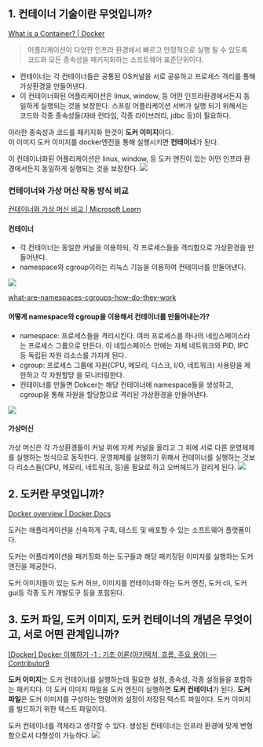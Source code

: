 ## 1. 컨테이너 기술이란 무엇입니까?

[What is a Container? | Docker](https://www.docker.com/resources/what-container/)
>  어플리케이션이 다양한 인프라 환경에서 빠르고 안정적으로 실행 될 수 있도록 코드와 모든 종속성을 패키지화하는 소프트웨어 표준단위이다.
- 컨테이너는 각 컨테이너들은 공통된 OS커널을 서로 공유하고 프로세스 격리를 통해 가상환경을 만들어낸다.
- 이 컨테이너화된 어플리케이션은 linux, window, 등 어떤 인프라환경에서든지 동일하게 실행되는 것을 보장한다.
스프링 어플리케이션 서버가 실행 되기 위해서는 코드와 각종 종속성들(자바 런타임, 각종 라이브러리, jdbc 등)이 필요하다. 

이러한 종속성과 코드를 패키지화 한것이 **도커 이미지**이다.</br>
이 이미지 도커 이미지를 docker엔진을 통해 실행시키면 **컨테이너**가 된다.

이 컨테이너화된 어플리케이션은 linux, window, 등 도커 엔진이 있는 어떤 인프라 환경에서든지 동일하게 실행되는 것을 보장한다. 
![](https://i.imgur.com/GvgPdam.png)

### 컨테이너와 가상 머신 작동 방식 비교

[컨테이너와 가상 머신 비교 | Microsoft Learn](https://learn.microsoft.com/ko-kr/virtualization/windowscontainers/about/containers-vs-vm)
#### 컨테이너
- 각 컨테이너는 동일한 커널을 이용하되, 각 프로세스들을 격리함으로 가상환경을 만들어낸다.
- namespace와 cgroup이라는 리눅스 기능을 이용하여 컨테이너를 만들어낸다.


![](https://i.imgur.com/aqYYaOe.png)

[what-are-namespaces-cgroups-how-do-they-work](https://www.nginx.com/blog/what-are-namespaces-cgroups-how-do-they-work/)
#### 어떻게 namespace와 cgroup을 이용해서 컨테이너를 만들어내는가?
- namespace:  프로세스들을 격리시킨다. 여러 프로세스를 하나의 네임스페이스라는 프로세스 그룹으로 만든다. 이 네임스페이스 안에는 자체 네트워크와 PID, IPC 등 독립된 자원 리소스를 가지게 된다.
- cgroup:  프로세스 그룹에 자원(CPU, 메모리, 디스크, I/O, 네트워크) 사용량을 제한하고 각 자원할당 을 모니터링한다.
-  컨테이너를 만들면 Dokcer는 해당 컨테이너에 namespace들을 생성하고,  cgroup을 통해 자원을 할당함으로 격리된 가상환경을 만들어낸다.

![](https://i.imgur.com/Rym1rcs.png)


#### **가상머신**
가상 머신은 각 가상환경들이 커널 위에 자체 커널을 올리고  그 위에 서로 다른 운영체제를 실행하는 방식으로 동작한다.
운영체제를 실행하기 위해서 컨테이너를 실행하는 것보다 리소스들(CPU, 메모리, 네트워크, 등)을 필요로 하고 오버헤드가 걸리게 된다. 
![](https://i.imgur.com/lbLR2OH.png)

## 2. 도커란 무엇입니까?
[Docker overview | Docker Docs](https://docs.docker.com/get-started/overview/)

도커는 애플리케이션을 신속하게 구축, 테스트 및 배포할 수 있는 소프트웨어 플랫폼이다.

도커는 어플리케이션을 패키징화 하는 도구들과 해당 패키징된 이미지를 실행하는 도커 엔진을 제공한다.

도커 이미지들이 있는 도커 허브, 이미지를 컨테이너화 하는 도커 엔진, 도커 cli, 도커 gui등 각종 도커 개발도구 등을 포힘된다.
## 3. 도커 파일, 도커 이미지, 도커 컨테이너의 개념은 무엇이고, 서로 어떤 관계입니까?
[\[Docker\] Docker 이해하기 -1 : 기초 이론(아키텍처, 흐름, 주요 용어) — Contributor9](https://adjh54.tistory.com/352)

**도커 이미지**는 도커 컨테이너를 실행하는데 필요한 설정, 종속성, 각종 설정들을 포함하는 패키지다. 이 도커 이미지 파일을 도커 엔진이 실행하면 **도커 컨테이너**가 된다.
**도커 파일**은 도커 이미지를 구성하는 명령어와 설정이 저장된 텍스트 파일이다. 도커 이미지를 빌드하기 위한 텍스트 파일이다.

도커 컨테이너를 객체라고 생각할 수 있다. 생성된 컨테이너는 인프라 환경에 맞게 변형함으로서 다형성이 가능하다.
![](https://i.imgur.com/TaiOp81.jpeg)
